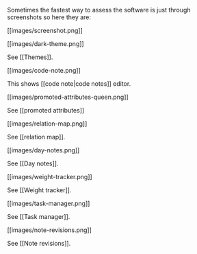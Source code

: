 Sometimes the fastest way to assess the software is just through screenshots so here they are:

[[images/screenshot.png]]

[[images/dark-theme.png]]

See [[Themes]].

[[images/code-note.png]]

This shows [[code note|code notes]] editor.

[[images/promoted-attributes-queen.png]]

See [[promoted attributes]]

[[images/relation-map.png]]

See [[relation map]].

[[images/day-notes.png]]

See [[Day notes]].

[[images/weight-tracker.png]]

See [[Weight tracker]].

[[images/task-manager.png]]

See [[Task manager]].

[[images/note-revisions.png]]

See [[Note revisions]].
